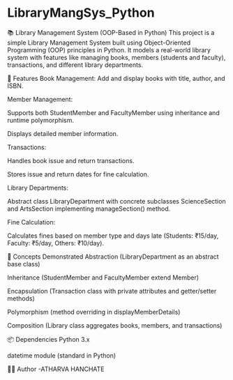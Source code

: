 # LibraryMangSys_Python

📚 Library Management System (OOP-Based in Python)
This project is a simple Library Management System built using Object-Oriented Programming (OOP) principles in Python. It models a real-world library system with features like managing books, members (students and faculty), transactions, and different library departments.

🚀 Features
Book Management: Add and display books with title, author, and ISBN.

Member Management:

Supports both StudentMember and FacultyMember using inheritance and runtime polymorphism.

Displays detailed member information.

Transactions:

Handles book issue and return transactions.

Stores issue and return dates for fine calculation.

Library Departments:

Abstract class LibraryDepartment with concrete subclasses ScienceSection and ArtsSection implementing manageSection() method.

Fine Calculation:

Calculates fines based on member type and days late (Students: ₹15/day, Faculty: ₹5/day, Others: ₹10/day).

🧠 Concepts Demonstrated
Abstraction (LibraryDepartment as an abstract base class)

Inheritance (StudentMember and FacultyMember extend Member)

Encapsulation (Transaction class with private attributes and getter/setter methods)

Polymorphism (method overriding in displayMemberDetails)

Composition (Library class aggregates books, members, and transactions)

📦 Dependencies
Python 3.x

datetime module (standard in Python)

🧑‍💻 Author
-ATHARVA HANCHATE
